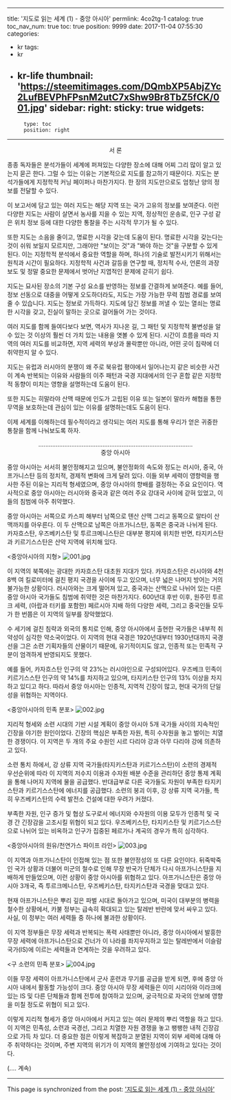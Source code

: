
---
title: '지도로 읽는 세계 (1) - 중앙 아시아'
permlink: 4co2tg-1
catalog: true
toc_nav_num: true
toc: true
position: 9999
date: 2017-11-04 07:55:30
categories:
- kr
tags:
- kr
- kr-life
thumbnail: 'https://steemitimages.com/DQmbXP5AbjZYc2LufBEVPhFPsnM2utC7xShw9Br8TbZ5fCK/001.jpg'
sidebar:
    right:
        sticky: true
widgets:
    -
        type: toc
        position: right
---


<center>
서 론
</center>

  
종종 독자들은 분석가들이 세계에 퍼져있는 다양한 장소에 대해 어찌 그리 많이 알고 있는지 묻곤 한다. 그럴 수 있는 이유는 기본적으로 지도를 참고하기 때문이다. 지도는 분석가들에게 지정학적 커닝 페이퍼나 마찬가지다. 한 장의 지도만으로도 엄청난 양의 정보를 전달할 수 있다. 
  
이 보고서에 담고 있는 여러 지도는 해당 지역 또는 국가 고유의 정보를 보여준다. 이런 다양한 지도는 사람이 살면서 농사를 지을 수 있는 지역, 정상적인 운송로, 인구 구성 같은 위치 정보 등에 대한 다양한 통찰을 주는 시각적 무기가 될 수 있다.
  
또한 지도는 소음을 줄이고, 명료한 시각을 갖는데 도움이 된다. 명료한 시각을 갖는다는 것이 쉬워 보일지 모르지만, 그래야만 "보이는 것"과 "봐야 하는 것"을 구분할 수 있게 된다. 이는 지정학적 분석에서 중요한 역할을 하며, 하나의 기술로 발전시키기 위해서는 원칙과 시간이 필요하다. 지정학적 사건과 갈등을 연구할 때, 정치적 수사, 언론의 과장 보도 및 정말 중요한 문제에서 벗어난 지엽적인 문제에 갇히기 쉽다. 
  
지도는 묘사된 장소의 기본 구성 요소를 반영하는 정보를 간결하게 보여준다. 예를 들어, 정보 선동으로 대중을 어떻게 오도하더라도, 지도는 가장 가능한 무력 침범 경로를 보여줄 수 있습니다. 지도는 정보로 가득하다. 지도에 담긴 정보를 꺼낼 수 있는 열쇠는 명료한 시각을 갖고, 진실이 말하는 곳으로 걸어들어 가는 것이다.
  
여러 지도를 함께 들여다보다 보면, 역사가 지나온 길, 그 패턴 및 지정학적 불변성을 알 수 있는 것 이상의 훨씬 더 가치 있는 내용을 엿볼 수 있게 된다. 시간이 흐름을 따라 지역의 여러 지도를 비교하면, 지역 세력의 부상과 몰락뿐만 아니라, 어떤 곳이 침략에 더 취약한지 알 수 있다.
  
지도는 유럽과 러시아의 분쟁이 왜 주로 북유럽 평야에서 일어나는지 같은 비슷한 사건이 계속 반복되는 이유와 사람들의 이주 패턴과 국경 지대에서의 인구 혼합 같은 지정학적 동향이 미치는 영향을 설명하는데 도움이 된다. 
  
또한 지도는 히말라야 산맥 때문에 인도가 고립된 이유 또는 일본이 말라카 해협을 통한 무역을 보호하는데 관심이 있는 이유를 설명하는데도 도움이 된다. 
  
이제 세계를 이해하는데 필수적이라고 생각되는 여러 지도를 통해 우리가 얻은 귀중한 통찰을 함께 나눠보도록 하자.    
<center>  
.........................................................................................
</center>  

<center>
중앙 아시아
</center>

중앙 아시아는 서서히 불안정해지고 있으며, 불안정화의 속도와 정도는 러시아, 중국, 아프가니스탄 등의 정치적, 경제적 변화에 크게 달려 있다. 이들 외부 세력이 영향력을 행사한 주된 이유는 지리적 형세였으며, 중앙 아시아의 향배를 결정하는 주요 요인이다. 역사적으로 중앙 아시아는 러시아와 중국과 같은 여러 주요 강대국 사이에 갇혀 있었고, 이들의 침범에 아주 취약했다. 
  
중앙 아시아는 서쪽으로 카스피 해부터 남쪽으로 톈산 산맥 그리고 동쪽으로 알타이 산맥까지를 아우른다. 이 두 산맥으로 남쪽은 아프가니스탄, 동쪽은 중국과 나뉘게 된다. 카자흐스탄, 우즈베키스탄 및 투르크메니스탄은 대부분 평지에 위치한 반면, 타지키스탄과 키르기스스탄은 산악 지역에 위치해 있다.   

<중앙아시아의 지형>
![001.jpg](https://steemitimages.com/DQmbXP5AbjZYc2LufBEVPhFPsnM2utC7xShw9Br8TbZ5fCK/001.jpg)


이 지역의 북쪽에는 광대한 카자흐스탄 대초원 지대가 있다. 카자흐스탄은 러시아와 4천8백 여 킬로미터에 걸친 평지 국경을 사이에 두고 있으며, 너무 넓은 나머지 방어는 거의 불가능한 상황이다. 러시아와는 크게 떨어져 있고, 중국과는 산맥으로 나뉘어 있는 다른 중앙 아시아 국가들도 침범에 취약한 것은 마찬가지다. 600년대 후반 이후, 원주민 투르크 세력, (아랍과 터키를 포함한) 페르시아 지배 하의 다양한 세력, 그리고 중국인들 모두가 한 번쯤은 이 지역의 일부를 장악했었다.
  
수 세기에 걸친 침략과 외국의 통치로 인해, 중앙 아시아에서 출현한 국가들은 내부적 취약성이 심각한 약소국이었다. 이 지역의 현대 국경은 1920년대부터 1930년대까지 국경선을 그은 소련 기획자들의 산물이기 때문에, 유기적이지도 않고, 인종적 또는 민족적 구분이 엄격하게 반영되지도 못했다. 
  
예를 들어, 카자흐스탄 인구의 약 23%는 러시아인으로 구성되어있다. 우즈베크 민족이 키르기스스탄 인구의 약 14%를 차지하고 있으며, 타지키스탄 인구의 13% 이상을 차지하고 있디고 하다. 따라서 중앙 아시아는 인종적, 지역적 긴장이 많고, 현대 국가의 단일성을 위협하는 지역이다.
  
<중앙아시아의 민족 분포>
![002.jpg](https://steemitimages.com/DQmZZLGpueR9xBsABnUYxhqFouZ88YCVKq51ZUmtzBL1RvH/002.jpg)


지리적 형세와 소련 시대의 기반 시설 계획이 중앙 아시아 5개 국가들 사이의 지속적인 긴장을 야기한 원인이었다. 긴장의 핵심은 부족한 자원, 특히 수자원을 놓고 벌이는 치열한 경쟁이다. 이 지역은 두 개의 주요 수원인 시르 다리야 강과 아무 다리야 강에 의존하고 있다.
  
소련 통치 하에서, 강 상류 지역 국가들(타지키스탄과 키르기스스탄)이 소련의 경제적 우선순위에 따라 이 지역의 저수지 이용과 수자원 배분 수준을 관리하던 중앙 통제 계획을 통해 나머지 지역에 물을 공급했다. 반대급부로 다른 국가들도 자원이 부족한 타지키스탄과 키르기스스탄에 에너지를 공급했다. 소련의 붕괴 이후, 강 상류 지역 국가들, 특히 우즈베키스탄의 수력 발전소 건설에 대한 우려가 커졌다.
  
부족한 자원, 인구 증가 및 협상 도구로서 에너지와 수자원의 이용 모두가 인종적 및 국경 간 긴장감을 고조시킬 위협이 되고 있다. 우즈베키스탄, 타지키스탄 및 키르기스스탄으로 나뉘어 있는 비옥하고 인구가 집중된 페르가나 계곡의 경우가 특히 심각하다.    

<중앙아시아의 원유/천연가스 파이프 라인>
![003.jpg](https://steemitimages.com/DQmQ3etsWDb48AVQTN78YY2F82e928EaJM71mkNAcXCtRYs/003.jpg)

이 지역과 아프가니스탄이 인접해 있는 점 또한 불안정성의 또 다른 요인이다. 뒤죽박죽인 국가 상황과 더불어 미군의 철수로 인해 무장 반국가 단체가 다시 아프가니스탄을 지배하게 만들었으며, 이런 상황이 중앙 아시아를 위협하고 있다. 아프가니스탄은 중앙 아시아 3개국, 즉 투르크메니스탄, 우즈베키스탄, 타지키스탄과 국경을 맞대고 있다. 
  
현재 아프가니스탄은 뿌리 깊은 파벌 시대로 돌아가고 있으며, 미국이 대부분의 병력을 철수한 상황에서, 카불 정부는 급속히 확대되고 있는 탈레반 반란에 맞서 싸우고 있다. 사실, 이 정부는 여러 세력들 중 하나에 불과한 상황이다. 
  
이 지역 정부들은 무장 세력과 반복되는 폭력 사태뿐만 아니라, 중앙 아시아에서 발흥한 무장 세력에 아프가니스탄으로 건너가 이 나라를 좌지우지하고 있는 탈레반에서 이슬람 국가(IS)에 이르는 세력들과 연계하는 것을 우려하고 있다.   

<구 소련의 민족 분포>
![004.jpg](https://steemitimages.com/DQmP3VcadKTqaJJrxfMX4HQJAiEV4V3cdTmQ4rx24D24uCw/004.jpg)

이들 무장 세력이 아프가니스탄에서 군사 훈련과 무기를 공급을 받게 되면, 후에 중앙 아시아 내에서 활동할 가능성이 크다. 중앙 아시아 무장 세력들은 이미 시리아와 이라크에 있는 IS 및 다른 단체들과 함께 전투에 참여하고 있으며, 궁극적으로 자국의 안보에 영향을 미칠 정도로 위협이 되고 있다.
  
이렇게 지리적 형세가 중앙 아시아에서 커지고 있는 여러 문제의 뿌리 역할을 하고 있다. 이 지역은 민족성, 소련과 국경선, 그리고 치열한 자원 경쟁을 놓고 팽팽한 내적 긴장감으로 가득 차 있다. 더 중요한 점은 이렇게 복잡하고 분열된 지역이 외부 세력에 대해 아주 취약하다는 것이며, 주변 지역의 위기가 이 지역의 불안정성에 기여하고 있다는 것이다.

(.... 계속)

- - -

This page is synchronized from the post: ['지도로 읽는 세계 (1) - 중앙 아시아'](https://steemit.com/@pius.pius/4co2tg-1)
